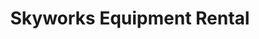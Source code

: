 ---
title: "Skyworks Equipment Rental"
url: /troy/skyworks-equipment-rental/
shop: storage rental
---